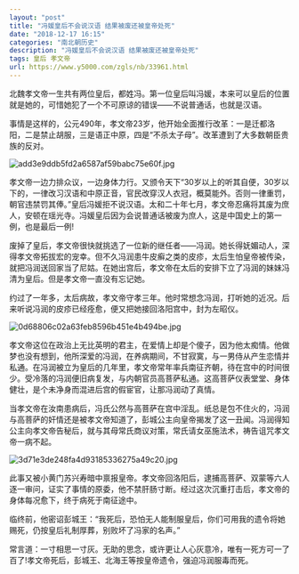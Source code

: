 ```yaml
---
layout: "post"
title: "冯媛皇后不会说汉语 结果被废还被皇帝处死"
date: "2018-12-17 16:15"
categories: "南北朝历史"
description: "冯媛皇后不会说汉语 结果被废还被皇帝处死"
tags: 皇后 孝文帝
url: https://www.y5000.com/zgls/nb/33961.html
---
```






北魏孝文帝一生共有两位皇后，都姓冯。第一位皇后叫冯媛，本来可以皇后的位置就是她的，可惜她犯了一个不可原谅的错误——不说普通话，也就是汉语。

事情是这样的，公元490年，孝文帝23岁，他开始全面推行改革：一是迁都洛阳，二是禁止胡服，三是语正中原，四是“不杀太子母”。改革遭到了大多数朝臣贵族的反对。

![add3e9ddb5fd2a6587af59babc75e60f.jpg](https://img.y5000.com/uploads/allimg/180930/add3e9ddb5fd2a6587af59babc75e60f.jpg)

孝文帝一边力排众议，一边身体力行。又颁令天下“30岁以上的听其自便，30岁以下的，一律改习汉语和中原正音，官民改穿汉人衣冠，概莫能外。否则一律重罚，朝官违禁罚其俸。”皇后冯媛拒不说汉语。太和二十年七月，孝文帝忍痛将其废为庶人，安顿在瑶光寺。冯媛皇后因为会说普通话被废为庶人，这是中国史上的第一例，也是最后一例!

废掉了皇后，孝文帝很快就挑选了一位新的继任者——冯润。她长得妩媚动人，深得孝文帝拓拔宏的宠幸。但不久冯润患牛皮癣之类的皮疹，太后生怕皇帝被传染，就把冯润送回家当了尼姑。在她出宫后，孝文帝在太后的安排下立了冯润的妹妹冯清为皇后。但是孝文帝一直没有忘记她。

约过了一年多，太后病故，孝文帝守孝三年。他时常想念冯润，打听她的近况。后来听说冯润的皮疹已经痊愈，便又把她接回洛阳宫中，封为左昭仪。

![0d68806c02a63feb8596b451e4b494be.jpg](https://img.y5000.com/uploads/allimg/180930/0d68806c02a63feb8596b451e4b494be.jpg)

孝文帝这位在政治上无比英明的君主，在爱情上却是个傻子，因为他太痴情。他做梦也没有想到，他所深爱的冯润，在养病期间，不甘寂寞，与一男侍从产生恋情并私通。在冯润被立为皇后的几年里，孝文帝常年率兵南征齐朝，待在宫中的时间很少。受冷落的冯润便旧病复发，与内朝官员高菩萨私通。这高菩萨仪表堂堂、身体健壮，是个未净身而混进后宫的假宦官，让那冯润动了真情。

当孝文帝在汝南患病后，冯氏公然与高菩萨在宫中淫乱。纸总是包不住火的，冯润与高菩萨的奸情还是被孝文帝知道了，彭城公主向皇帝揭发了这一丑闻。冯润得知公主向孝文帝告秘后，就与其母常氏商议对策，常氏请女巫施法术，祷告诅咒孝文帝一病不起。

![3d71e3de248fa4d93185336275a49c20.jpg](https://img.y5000.com/uploads/allimg/180930/3d71e3de248fa4d93185336275a49c20.jpg)

此事又被小黄门苏兴寿暗中禀报皇帝。孝文帝回洛阳后，逮捕高菩萨、双蒙等六人逐一审问，证实了事情的原委，他不禁肝肠寸断。经过这次沉重打击后，孝文帝的身体每况愈下，终于病死于南征途中。

临终前，他密诏彭城王：“我死后，恐怕无人能制服皇后，你们可用我的遗令将她赐死，仍按皇后礼制厚葬，别败坏了冯家的名声。”

常言道：一寸相思一寸灰。无助的思念，或许更让人心灰意冷，唯有一死方可一了百了!孝文帝死后，彭城王、北海王等按皇帝遗令，强迫冯润服毒而死。

  
